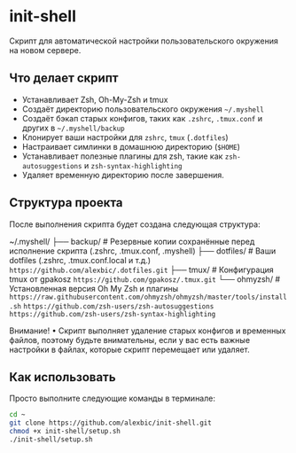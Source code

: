 # init-shell

Скрипт для автоматической настройки пользовательского окружения на новом сервере. 

## Что делает скрипт

- Устанавливает Zsh, Oh-My-Zsh и tmux
- Создаёт директорию пользовательского окружения `~/.myshell`
- Создаёт бэкап старых конфигов, таких как `.zshrc`, `.tmux.conf` и других в `~/.myshell/backup`
- Клонирует ваши настройки для `zshrc`, `tmux` (`.dotfiles`)
- Настраивает симлинки в домашнюю директорию (`$HOME`)
- Устанавливает полезные плагины для zsh, такие как `zsh-autosuggestions` и `zsh-syntax-highlighting`
- Удаляет временную директорию после завершения.
  
## Структура проекта

После выполнения скрипта будет создана следующая структура:

~/.myshell/
├── backup/     # Резервные копии сохранённые перед исполнение скрипта (.zshrc, .tmux.conf, .myshell)
├── dotfiles/   # Ваши dotfiles (.zshrc, .tmux.conf.local и т.д.)
                 `https://github.com/alexbic/.dotfiles.git`
├── tmux/       # Конфигурация tmux от gpakosz
                 `https://github.com/gpakosz/.tmux.git`
└── ohmyzsh/    # Установленная версия Oh My Zsh и плагины
                 `https://raw.githubusercontent.com/ohmyzsh/ohmyzsh/master/tools/install.sh`
                 `https://github.com/zsh-users/zsh-autosuggestions`
                 `https://github.com/zsh-users/zsh-syntax-highlighting`
                 
Внимание!
• Скрипт выполняет удаление старых конфигов и временных файлов, поэтому будьте внимательны, если у вас есть важные
настройки в файлах, которые скрипт перемещает или удаляет.

## Как использовать

Просто выполните следующие команды в терминале:

```bash
cd ~
git clone https://github.com/alexbic/init-shell.git
chmod +x init-shell/setup.sh
./init-shell/setup.sh
```

